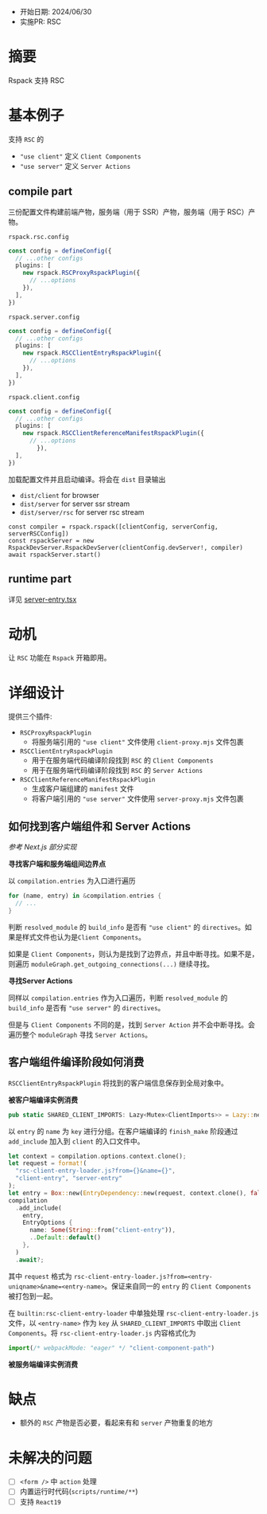 - 开始日期: 2024/06/30
- 实施PR: RSC

# 摘要

Rspack 支持 RSC

# 基本例子

支持 `RSC` 的

- `"use client"` 定义 `Client Components`
- `"use server"` 定义 `Server Actions`

## compile part

三份配置文件构建前端产物，服务端（用于 SSR）产物，服务端（用于 RSC）产物。

`rspack.rsc.config`

```ts
const config = defineConfig({
  // ...other configs
  plugins: [
    new rspack.RSCProxyRspackPlugin({
      // ...options
    }),
  ],
})
```

`rspack.server.config`

```ts
const config = defineConfig({
  // ...other configs
  plugins: [
    new rspack.RSCClientEntryRspackPlugin({
      // ...options
    }),
  ],
})
```

`rspack.client.config`

```ts
const config = defineConfig({
  // ...other configs
  plugins: [
    new rspack.RSCClientReferenceManifestRspackPlugin({
      // ...options
		}),
  ],
})
```

加载配置文件并且启动编译。将会在 `dist` 目录输出

- `dist/client` for browser
- `dist/server` for server ssr stream
- `dist/server/rsc` for server rsc stream

```tsx
const compiler = rspack.rspack([clientConfig, serverConfig, serverRSCConfig])
const rspackServer = new RspackDevServer.RspackDevServer(clientConfig.devServer!, compiler)
await rspackServer.start()
```

## runtime part

详见 [server-entry.tsx]('./src/server-entry.tsx')

# 动机

让 `RSC` 功能在 `Rspack` 开箱即用。

# 详细设计

提供三个插件:

- `RSCProxyRspackPlugin`
  - 将服务端引用的 `"use client"` 文件使用 `client-proxy.mjs` 文件包裹
- `RSCClientEntryRspackPlugin`
  - 用于在服务端代码编译阶段找到 `RSC` 的 `Client Components`
  - 用于在服务端代码编译阶段找到 `RSC` 的 `Server Actions`
- `RSCClientReferenceManifestRspackPlugin`
  - 生成客户端组建的 `manifest` 文件
  - 将客户端引用的 `"use server"` 文件使用 `server-proxy.mjs` 文件包裹

## 如何找到客户端组件和 Server Actions

*参考 Next.js 部分实现*

**寻找客户端和服务端组间边界点**

以 `compilation.entries` 为入口进行遍历

```rs
for (name, entry) in &compilation.entries {
  // ...
}
```

判断 `resolved_module` 的 `build_info` 是否有 `"use client"` 的 `directives`。如果是样式文件也认为是`Client Components`。

如果是 `Client Components`，则认为是找到了边界点，并且中断寻找。如果不是，则遍历 `moduleGraph.get_outgoing_connections(...)` 继续寻找。

**寻找Server Actions**

同样以 `compilation.entries` 作为入口遍历，判断 `resolved_module` 的 `build_info` 是否有 `"use server"` 的 `directives`。

但是与 `Client Components` 不同的是，找到 `Server Action` 并不会中断寻找。会遍历整个 `moduleGraph` 寻找 `Server Actions`。

## 客户端组件编译阶段如何消费

`RSCClientEntryRspackPlugin` 将找到的客户端信息保存到全局对象中。

**被客户端编译实例消费**

```rs
pub static SHARED_CLIENT_IMPORTS: Lazy<Mutex<ClientImports>> = Lazy::new(|| Mutex::default());
```

以 `entry` 的 `name` 为 `key` 进行分组。在客户端编译的 `finish_make` 阶段通过 `add_include` 加入到 `client` 的入口文件中。 

```rs
let context = compilation.options.context.clone();
let request = format!(
  "rsc-client-entry-loader.js?from={}&name={}",
  "client-entry", "server-entry"
);
let entry = Box::new(EntryDependency::new(request, context.clone(), false));
compilation
  .add_include(
    entry,
    EntryOptions {
      name: Some(String::from("client-entry")),
      ..Default::default()
    },
  )
  .await?;
```

其中 `request` 格式为 `rsc-client-entry-loader.js?from=<entry-uniqname>&name=<entry-name>`。保证来自同一的 `entry` 的 `Client Components` 被打包到一起。

在 `builtin:rsc-client-entry-loader` 中单独处理 `rsc-client-entry-loader.js` 文件，以 `<entry-name>` 作为 `key` 从 `SHARED_CLIENT_IMPORTS` 中取出 `Client Components`。将 `rsc-client-entry-loader.js` 内容格式化为

```js
import(/* webpackMode: "eager" */ "client-component-path")
```

**被服务端编译实例消费**



# 缺点

- 额外的 `RSC` 产物是否必要，看起来有和 `server` 产物重复的地方

# 未解决的问题

- [ ] `<form />` 中 `action` 处理
- [ ] 内置运行时代码(`scripts/runtime/**`)
- [ ] 支持 `React19`